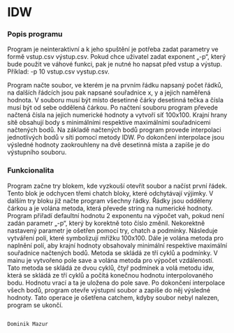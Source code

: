 # IDW

### Popis programu

Program je neinteraktivní a k jeho spuštění je potřeba zadat parametry ve formě vstup.csv výstup.csv. Pokud chce uživatel zadat exponent „-p“, který bude použit ve váhové funkci, pak je nutné ho napsat před vstup a výstup. Příklad: -p 10 vstup.csv vystup.csv.

Program načte soubor, ve kterém je na prvním řádku napsaný počet řádků, na dalších řádcích jsou pak napsané souřadnice x, y a jejich naměřená hodnota. V souboru musí být místo desetinné čárky desetinná tečka a čísla musí být od sebe oddělená čárkou. Po načtení souboru program převede načtená čísla na jejich numerické hodnoty a vytvoří síť 100x100. Krajní hrany sítě obsahují body s minimálními respektive maximálními souřadnicemi načtených bodů. Na základě načtených bodů program provede interpolaci jednotlivých bodů v síti pomocí metody IDW. Po dokončení interpolace jsou výsledné hodnoty zaokrouhleny na dvě desetinná místa a zapíše je do výstupního souboru.

### Funkcionalita

Program začne try blokem, kde vyzkouší otevřít soubor a načíst první řádek. Tento blok je odchycen třemi chatch bloky, které odchytávají výjimky. V dalším try bloku již načte program všechny řádky. Řádky jsou odděleny čárkou a je volána metoda, která převede string na numerické hodnoty. Program přiřadí defaultní hodnotu 2 exponentu na výpočet vah, pokud není zadán parametr „-p“, který by korektně toto číslo změnil. Nekorektně nastavený parametr je ošetřen pomocí try, chatch a podmínky. Následuje vytváření polí, které symbolizují mřížku 100x100. Dále je volána metoda pro naplnění polí, aby krajní hodnoty obsahovaly minimální respektive maximální souřadnice načtených bodů. Metoda se skládá ze tří cyklů a podmínky. V mainu je vytvořeno pole save a volána metoda pro výpočet vzdáleností. Tato metoda se skládá ze dvou cyklů, čtyř podmínek a volá metodu idw, která se skládá ze tří cyklů a počítá konečnou hodnotu interpolovaného bodu. Hodnotu vrací a ta je uložena do pole save. Po dokončení interpolace všech bodů, program otevře výstupní soubor a zapíše do něj výsledné hodnoty. Tato operace je ošetřena catchem, kdyby soubor nebyl nalezen, program se ukončí. 


                                                                                                        Dominik Mazur
